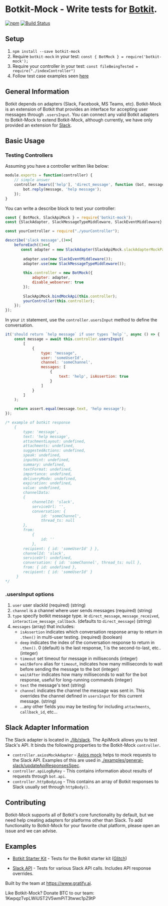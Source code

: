 # Botkit-Mock - Write tests for [Botkit](https://github.com/howdyai/botkit).
[![npm](https://img.shields.io/npm/l/botkit.svg)](https://spdx.org/licenses/MIT)
[![Build Status](https://travis-ci.org/gratifyguy/botkit-mock.svg?branch=master)](https://travis-ci.org/gratifyguy/botkit-mock)


## Setup ##

1. `npm install --save botkit-mock`
2. Require `botkit-mock` in your test: `const { BotMock } = require('botkit-mock');`
3. Require your controller in your test: `const fileBeingTested = require("./indexController")`
4. Follow test case examples seen [here](/examples)

## General Information
Botkit depends on adapters (Slack, Facebook, MS Teams, etc).
Botkit-Mock is an extension of Botkit that provides an interface for accepting user messages through `.usersInput`. You can connect any valid Botkit adapters to Botkit-Mock to extend Botkit-Mock, although currently, we have only provided an extension for [Slack](lib/slack).


## Basic Usage ##

### Testing Controllers ###

Assuming you have a controller written like below:

```javascript
module.exports = function(controller) {
    // simple answer
    controller.hears(['help'], 'direct_message', function (bot, message) {
        bot.reply(message, 'help message');
    });
}
```

You can write a describe block to test your controller:

```javascript
const { BotMock, SlackApiMock } = require('botkit-mock');
const {SlackAdapter, SlackMessageTypeMiddleware, SlackEventMiddleware} = require('botbuilder-adapter-slack');

const yourController = require("./yourController");

describe('slack message',()=>{
    beforeEach(()=>{
       const adapter = new SlackAdapter(SlackApiMock.slackAdapterMockParams);
   
        adapter.use(new SlackEventMiddleware());
        adapter.use(new SlackMessageTypeMiddleware());
   
        this.controller = new BotMock({
            adapter: adapter,
            disable_webserver: true
        });
   
        SlackApiMock.bindMockApi(this.controller);
        yourController(this.controller);
    });
});
```

In your `it` statement, use the `controller.usersInput` method to define the conversation.

```javascript
it('should return `help message` if user types `help`', async () => {
    const message = await this.controller.usersInput(
        [
            {   
                type: "message",
                user: 'someUserId',
                channel: 'someChannel',
                messages: [
                    {
                        text: 'help', isAssertion: true
                    }
                ]
            }
        ]
    );

    return assert.equal(message.text, 'help message');
});

/* example of botkit response
	{ 
		type: 'message',
		text: 'help message',
		attachmentLayout: undefined,
		attachments: undefined,
		suggestedActions: undefined,
		speak: undefined,
		inputHint: undefined,
		summary: undefined,
		textFormat: undefined,
		importance: undefined,
		deliveryMode: undefined,
		expiration: undefined,
		value: undefined,
		channelData:
		{
			channelId: 'slack',
			serviceUrl: '',
			conversation: { 
				id: 'someChannel', 
				thread_ts: null 
		},
		from: 
			{ 
				id: '' 
			},
		recipient: { id: 'someUserId' } },
		channelId: 'slack',
		serviceUrl: undefined,
		conversation: { id: 'someChannel', thread_ts: null },
		from: { id: undefined },
		recipient: { id: 'someUserId' } 
	 }
*/
```
### .usersInput options
1. `user` user slackId (required) (string)
2. `channel` is a channel where user sends messages (required) (string)
3. `type` specify botkit message type. ie `direct_message`, `message_received`, `interactive_message_callback`. (defaults to `direct_message`) (string)
4. `messages` (array) that includes:
    - `isAssertion` indicates which conversation response array to return in `.then()` in multi-user testing. (required) (boolean)
    - `deep` indicates the index of the conversation response to return in `.then()`. 0 (default) is the last response, 1 is the second-to-last, etc.. (integer)
    - `timeout` set timeout for message in milliseconds (integer)
    - `waitBefore` alias for `timeout`, indicates how many milliseconds to wait before sending the message to the bot (integer)
    - `waitAfter` indicates how many milliseconds to wait for the bot response, useful for long-running commands (integer)
    - `text` the message's text (string)
    - `channel` indicates the channel the message was sent in. This overrides the channel defined in `usersInput` for this current message. (string)
    - ...any other fields you may be testing for including `attachments`, `callback_id`, etc...


## Slack Adapter Information
The Slack adapter is located in [./lib/slack](https://github.com/gratifyguy/botkit-mock/tree/init-4.0/lib/slack). The ApiMock allows you to test Slack's API. It binds the following properties to the Botkit-Mock `controller`.
* `controller.axiosMockAdapter` - [Axios mock](https://github.com/ctimmerm/axios-mock-adapter) helps to mock requests to the Slack API.  Examples of this are used in [./examples/general-slack/updateApiResponsesSpec](https://www.github.com/botkit-mock/examples/general-slack/updateApiResponsesSpec.js).
* `controller.apiLogByKey` - This contains information about results of requests through `bot.api`.
* `controller.httpBodyLog` - This contains an array of Botkit responses to Slack usually set through `httpBody()`.



## Contributing ##
Botkit-Mock supports all of Botkit's core functionality by default, but we need help creating adapters for platforms other than Slack. 
To add functionality to Botkit-Mock for your favorite chat platform, please open an issue and we can advise.

## Examples ##

- [Botkit Starter Kit](examples/botkit-slack) - Tests for the Botkit starter kit ([Glitch](https://glitch.com/botkit))

- [Slack API](examples/general-slack/updateApiResponsesSpec.js) - Tests for various Slack API calls. Includes API response overrides.


Built by the team at https://www.gratify.ai.

Like Botkit-Mock? Donate BTC to our team: 1KwpqzTvpLWiUST2V5wmPiT3twwc1pZ9tP

